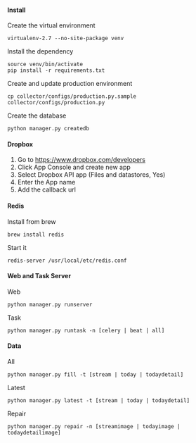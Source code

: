 #### Install

Create the virtual environment

    virtualenv-2.7 --no-site-package venv

Install the dependency

    source venv/bin/activate
    pip install -r requirements.txt

Create and update production environment

    cp collector/configs/production.py.sample collector/configs/production.py

Create the database

    python manager.py createdb

#### Dropbox

1. Go to https://www.dropbox.com/developers
2. Click App Console and create new app
3. Select Dropbox API app (Files and datastores, Yes)
4. Enter the App name
5. Add the callback url

#### Redis

Install from brew

    brew install redis

Start it

    redis-server /usr/local/etc/redis.conf

#### Web and Task Server

Web

    python manager.py runserver

Task

    python manager.py runtask -n [celery | beat | all]

#### Data

All

    python manager.py fill -t [stream | today | todaydetail]

Latest

    python manager.py latest -t [stream | today | todaydetail]

Repair

    python manager.py repair -n [streamimage | todayimage | todaydetailimage]
